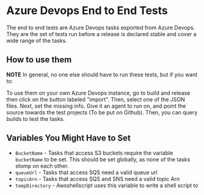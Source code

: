 # Azure Devops End to End Tests

The end to end tests are Azure Devops tasks exported from Azure Devops. They are the set of tests run before a release is declared stable and cover a wide range of the tasks.

## How to use them

**NOTE** In general, no one else should have to run these tests, but if you want to:

To use them on your own Azure Devops instance, go to build and release then click on the button labeled "import". Then, select one of the JSON files. Next, set the missing info. Give it an agent to run on, and point the source towards the test projects (To be put on Github). Then, you can query builds to test the tasks.

## Variables You Might Have to Set

-   `BucketName` - Tasks that access S3 buckets require the variable `bucketName` to be set. This should be set globally, as none of the tasks stomp on each other.
-   `queueUrl` - Tasks that access SQS need a valid queue url
-   `topicArn` - Tasks that access SQS and SNS need a valid topic Arn
-   `tempDirectory` - Awsshellscript uses this variable to write a shell script to
